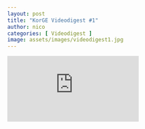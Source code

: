 ```yaml
---
layout: post
title: "KorGE Videodigest #1"
author: nico
categories: [ Videodigest ]
image: assets/images/videodigest1.jpg
---
```


<iframe src="https://www.youtube.com/embed/iPjz1g39ca8?feature=oembed" frameborder="0" allow="accelerometer; autoplay; encrypted-media; gyroscope; picture-in-picture" allowfullscreen="" name="fitvid0"></iframe>
